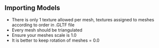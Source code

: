 ## Importing Models

* There is only 1 texture allowed per mesh, textures assigned to meshes according to order in .GLTF file
* Every mesh should be triangulated
* Ensure your meshes scale is 1.0
* It is better to keep rotation of meshes = 0.0
